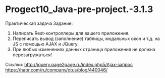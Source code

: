 # Progect10_Java-pre-project.-3.1.3

Практическая задача
Задание:
1. Написать Rest-контроллеры для вашего приложения.
2. Переписать вывод (заполнение) таблицы, модальных окон и т.д. на JS c помощью AJAX и JQuery.
3. При любых изменениях данных страница приложения не должна перезагружаться!

Ссылки: http://jquery.page2page.ru/index.php5/Ajax-запрос
https://habr.com/ru/company/otus/blog/440046/

